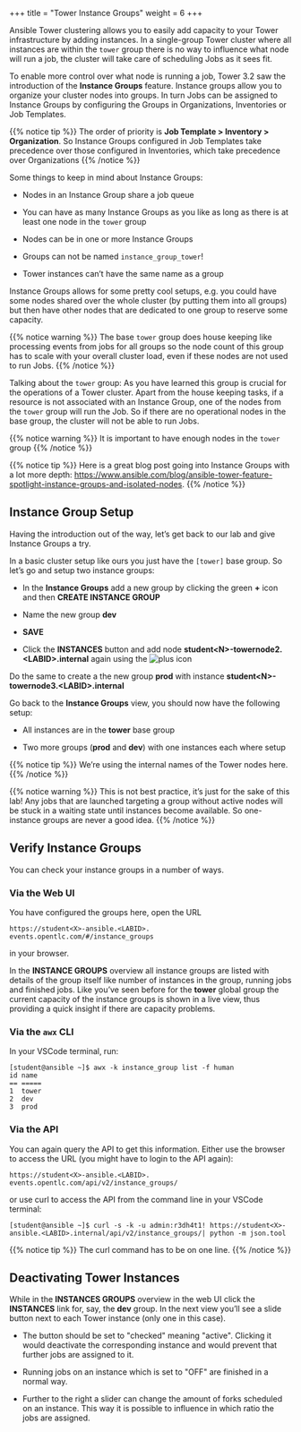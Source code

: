 +++
title = "Tower Instance Groups"
weight = 6
+++

Ansible Tower clustering allows you to easily add capacity to your Tower infrastructure by adding instances. In a single-group Tower cluster where all instances are within the `tower` group there is no way to influence what node will run a job, the cluster will take care of scheduling Jobs as it sees fit.

To enable more control over what node is running a job, Tower 3.2 saw the introduction of the **Instance Groups** feature. Instance groups allow you to organize your cluster nodes into groups. In turn Jobs can be assigned to Instance Groups by configuring the Groups in Organizations, Inventories or Job Templates.

{{% notice tip %}}
The order of priority is **Job Template > Inventory > Organization**. So Instance Groups configured in Job Templates take precedence over those configured in Inventories, which take precedence over Organizations
{{% /notice %}}

Some things to keep in mind about Instance Groups:

  - Nodes in an Instance Group share a job queue

  - You can have as many Instance Groups as you like as long as there is
    at least one node in the `tower` group

  - Nodes can be in one or more Instance Groups

  - Groups can not be named `instance_group_tower`\!

  - Tower instances can’t have the same name as a group

Instance Groups allows for some pretty cool setups, e.g. you could have some nodes shared over the whole cluster (by putting them into all groups) but then have other nodes that are dedicated to one group to reserve some capacity.

{{% notice warning %}}
The base `tower` group does house keeping like processing events from jobs for all groups so the node count of this group has to scale with your overall cluster load, even if these nodes are not used to run Jobs.
{{% /notice %}}

Talking about the `tower` group: As you have learned this group is crucial for the operations of a Tower cluster. Apart from the house keeping tasks, if a resource is not associated with an Instance Group, one of the nodes from the `tower` group will run the Job. So if there are no operational nodes in the base group, the cluster will not be able to run Jobs.

{{% notice warning %}}
It is important to have enough nodes in the `tower` group
{{% /notice %}}

{{% notice tip %}}
Here is a great blog post going into Instance Groups with a lot more depth: <https://www.ansible.com/blog/ansible-tower-feature-spotlight-instance-groups-and-isolated-nodes>.
{{% /notice %}}

## Instance Group Setup

Having the introduction out of the way, let’s get back to our lab and give Instance Groups a try.

In a basic cluster setup like ours you just have the `[tower]` base group. So let’s go and setup two instance groups:

  - In the **Instance Groups** add a new group by clicking the green
    **+** icon and then **CREATE INSTANCE GROUP**

  - Name the new group **dev**

  - **SAVE**

  - Click the **INSTANCES** button and add node **student\<N>-towernode2.\<LABID>.internal** again using the ![plus](../../images/green_plus.png?classes=inline) icon

Do the same to create a the new group **prod** with instance **student\<N>-towernode3.\<LABID>.internal**

Go back to the **Instance Groups** view, you should now have the following setup:

  - All instances are in the **tower** base group

  - Two more groups (**prod** and **dev**) with one instances each where setup

{{% notice tip %}}
We’re using the internal names of the Tower nodes here.
{{% /notice %}}

{{% notice warning %}}
This is not best practice, it’s just for the sake of this lab! Any jobs that are launched targeting a group without active nodes will be stuck in a waiting state until instances become available. So one-instance groups are never a good idea.
{{% /notice %}}

## Verify Instance Groups

You can check your instance groups in a number of ways.

### Via the Web UI

You have configured the groups here, open the URL

    https://student<X>-ansible.<LABID>. events.opentlc.com/#/instance_groups

in your browser.

In the **INSTANCE GROUPS** overview all instance groups are listed with details of the group itself like number of instances in the group, running jobs and finished jobs. Like you’ve seen before for the **tower** global group the current capacity of the instance groups is shown in a live view, thus providing a quick insight if there are capacity problems.

### Via the `awx` CLI

In your VSCode terminal, run:

    [student@ansible ~]$ awx -k instance_group list -f human
    id name
    == =====
    1  tower
    2  dev
    3  prod

### Via the API

You can again query the API to get this information. Either use the browser to access the URL (you might have to login to the API again):

  `https://student<X>-ansible.<LABID>. events.opentlc.com/api/v2/instance_groups/`

or use curl to access the API from the command line in your VSCode terminal:

`[student@ansible ~]$ curl -s -k -u admin:r3dh4t1! https://student<X>-ansible.<LABID>.internal/api/v2/instance_groups/| python -m json.tool`

{{% notice tip %}}
The curl command has to be on one line.
{{% /notice %}}

## Deactivating Tower Instances

While in the **INSTANCES GROUPS** overview in the web UI click the **INSTANCES** link for, say, the **dev** group. In the next view you’ll see a slide button next to each Tower instance (only one in this case).

  - The button should be set to "checked" meaning "active". Clicking it would deactivate the corresponding instance and would prevent that further jobs are assigned to it.

  - Running jobs on an instance which is set to "OFF" are finished in a normal way.

  - Further to the right a slider can change the amount of forks scheduled on an instance. This way it is possible to influence in which ratio the jobs are assigned.
